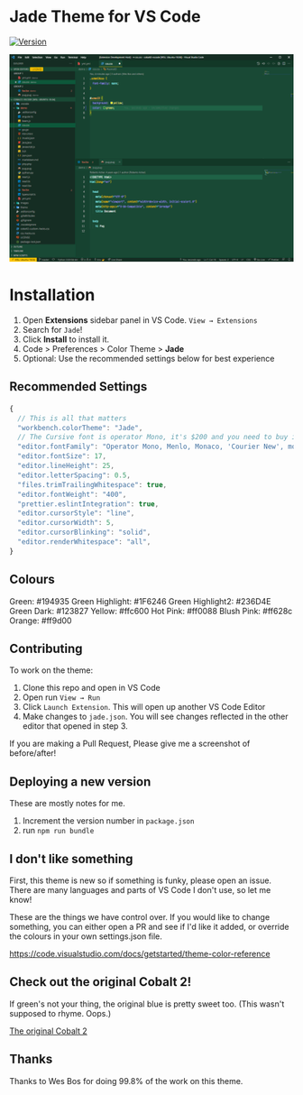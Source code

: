 # Jade Theme for VS Code

[![Version](https://vsmarketplacebadge.apphb.com/version/etoler1841.jade-theme.svg)](https://marketplace.visualstudio.com/items?itemName=etoler1841.jade-theme)

![Preview](https://raw.githubusercontent.com/etoler1841/jade-theme/jade-updates/images/ss.png)

# Installation

1. Open **Extensions** sidebar panel in VS Code. `View → Extensions`
2. Search for `Jade`!
3. Click **Install** to install it.
4. Code > Preferences > Color Theme > **Jade**
5. Optional: Use the recommended settings below for best experience

## Recommended Settings

```js
{
  // This is all that matters
  "workbench.colorTheme": "Jade",
  // The Cursive font is operator Mono, it's $200 and you need to buy it to get the cursive. Dank Mono or Victor Mono are good alternatives
  "editor.fontFamily": "Operator Mono, Menlo, Monaco, 'Courier New', monospace",
  "editor.fontSize": 17,
  "editor.lineHeight": 25,
  "editor.letterSpacing": 0.5,
  "files.trimTrailingWhitespace": true,
  "editor.fontWeight": "400",
  "prettier.eslintIntegration": true,
  "editor.cursorStyle": "line",
  "editor.cursorWidth": 5,
  "editor.cursorBlinking": "solid",
  "editor.renderWhitespace": "all",
}
```

## Colours

Green: #194935
Green Highlight: #1F6246
Green Highlight2: #236D4E
Green Dark: #123827
Yellow: #ffc600
Hot Pink: #ff0088
Blush Pink: #ff628c
Orange: #ff9d00

## Contributing

To work on the theme:

1. Clone this repo and open in VS Code
2. Open run `View → Run`
3. Click `Launch Extension`. This will open up another VS Code Editor
4. Make changes to `jade.json`. You will see changes reflected in the other editor that opened in step 3.

If you are making a Pull Request, Please give me a screenshot of before/after!

## Deploying a new version

These are mostly notes for me.

1. Increment the version number in `package.json`
1. run `npm run bundle`

## I don't like something

First, this theme is new so if something is funky, please open an issue. There are many languages and parts of VS Code I don't use, so let me know!

These are the things we have control over. If you would like to change something, you can either open a PR and see if I'd like it added, or override the colours in your own settings.json file.

https://code.visualstudio.com/docs/getstarted/theme-color-reference

## Check out the original Cobalt 2!

If green's not your thing, the original blue is pretty sweet too. (This wasn't supposed to rhyme. Oops.)

[The original Cobalt 2](https://github.com/wesbos/cobalt2-vscode)

## Thanks

Thanks to Wes Bos for doing 99.8% of the work on this theme.
